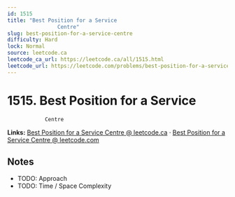 ```yaml
--- 
id: 1515
title: "Best Position for a Service
                Centre"
slug: best-position-for-a-service-centre
difficulty: Hard
lock: Normal
source: leetcode.ca
leetcode_ca_url: https://leetcode.ca/all/1515.html
leetcode_url: https://leetcode.com/problems/best-position-for-a-service-centre/
---
```


# 1515. Best Position for a Service
                Centre

**Links:** [Best Position for a Service
                Centre @ leetcode.ca](https://leetcode.ca/all/1515.html) · [Best Position for a Service
                Centre @ leetcode.com](https://leetcode.com/problems/best-position-for-a-service-centre/)

## Notes
- TODO: Approach
- TODO: Time / Space Complexity
